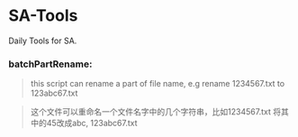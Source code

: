 # SA-Tools
Daily Tools for SA.

### batchPartRename:

> this script can rename a part of file name, e.g rename 1234567.txt to 123abc67.txt

> 这个文件可以重命名一个文件名字中的几个字符串，比如1234567.txt 将其中的45改成abc, 123abc67.txt
